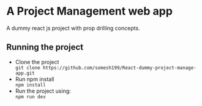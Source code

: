 <h1>A Project Management web app</h1>
<p>A dummy react js project with prop drilling concepts.</p>
<h2>Running the project</h2>
<ul>
  <li>Clone the project</li>
  <code>git clone https://github.com/somesh199/React-dummy-project-manage-app.git</code>
  <li>Run npm install</li>
  <code>npm install</code>
  <li>Run the project using:</li>
  <code>npm run dev</code>
</ul>
